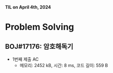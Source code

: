 **TIL on April 4th, 2024**

# Problem Solving
## BOJ#17176: 암호해독기
* 1번째 제출 AC
    - 메모리: 2452 kB, 시간: 8 ms, 코드 길이: 559 B

